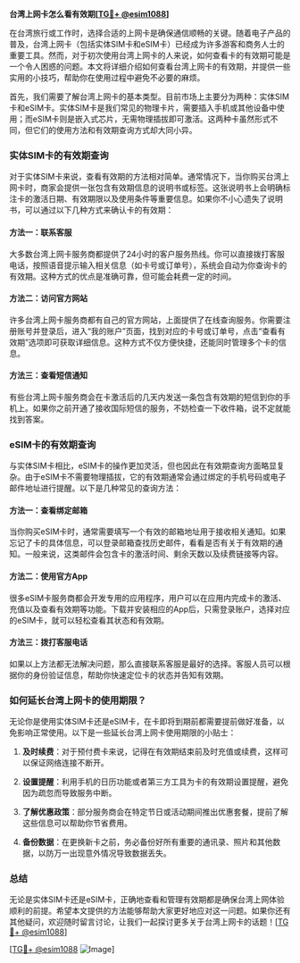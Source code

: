 **台湾上网卡怎么看有效期[[TG💪+ @esim1088](https://t.me/s/esim1088)]**

在台湾旅行或工作时，选择合适的上网卡是确保通信顺畅的关键。随着电子产品的普及，台湾上网卡（包括实体SIM卡和eSIM卡）已经成为许多游客和商务人士的重要工具。然而，对于初次使用台湾上网卡的人来说，如何查看卡的有效期可能是一个令人困惑的问题。本文将详细介绍如何查看台湾上网卡的有效期，并提供一些实用的小技巧，帮助你在使用过程中避免不必要的麻烦。

首先，我们需要了解台湾上网卡的基本类型。目前市场上主要分为两种：实体SIM卡和eSIM卡。实体SIM卡是我们常见的物理卡片，需要插入手机或其他设备中使用；而eSIM卡则是嵌入式芯片，无需物理插拔即可激活。这两种卡虽然形式不同，但它们的使用方法和有效期查询方式却大同小异。

### 实体SIM卡的有效期查询

对于实体SIM卡来说，查看有效期的方法相对简单。通常情况下，当你购买台湾上网卡时，商家会提供一张包含有效期信息的说明书或标签。这张说明书上会明确标注卡的激活日期、有效期限以及使用条件等重要信息。如果你不小心遗失了说明书，可以通过以下几种方式来确认卡的有效期：

#### 方法一：联系客服
大多数台湾上网卡服务商都提供了24小时的客户服务热线。你可以直接拨打客服电话，按照语音提示输入相关信息（如卡号或订单号），系统会自动为你查询卡的有效期。这种方式的优点是准确可靠，但可能会耗费一定的时间。

#### 方法二：访问官方网站
许多台湾上网卡服务商都有自己的官方网站，上面提供了在线查询服务。你需要注册账号并登录后，进入“我的账户”页面，找到对应的卡号或订单号，点击“查看有效期”选项即可获取详细信息。这种方式不仅方便快捷，还能同时管理多个卡的信息。

#### 方法三：查看短信通知
有些台湾上网卡服务商会在卡激活后的几天内发送一条包含有效期的短信到你的手机上。如果你之前开通了接收国际短信的服务，不妨检查一下收件箱，说不定就能找到答案。

### eSIM卡的有效期查询

与实体SIM卡相比，eSIM卡的操作更加灵活，但也因此在有效期查询方面略显复杂。由于eSIM卡不需要物理插拔，它的有效期通常会通过绑定的手机号码或电子邮件地址进行提醒。以下是几种常见的查询方法：

#### 方法一：查看绑定邮箱
当你购买eSIM卡时，通常需要填写一个有效的邮箱地址用于接收相关通知。如果忘记了卡的具体信息，可以登录邮箱查找历史邮件，看看是否有关于有效期的通知。一般来说，这类邮件会包含卡的激活时间、剩余天数以及续费链接等内容。

#### 方法二：使用官方App
很多eSIM卡服务商都会开发专用的应用程序，用户可以在应用内完成卡的激活、充值以及查看有效期等功能。下载并安装相应的App后，只需登录账户，选择对应的eSIM卡，就可以轻松查看其状态和有效期。

#### 方法三：拨打客服电话
如果以上方法都无法解决问题，那么直接联系客服是最好的选择。客服人员可以根据你的身份验证信息，帮助你快速定位卡的状态并告知有效期。

### 如何延长台湾上网卡的使用期限？

无论你是使用实体SIM卡还是eSIM卡，在卡即将到期前都需要提前做好准备，以免影响正常使用。以下是一些延长台湾上网卡使用期限的小贴士：

1. **及时续费**：对于预付费卡来说，记得在有效期结束前及时充值或续费，这样可以保证网络连接不断开。
   
2. **设置提醒**：利用手机的日历功能或者第三方工具为卡的有效期设置提醒，避免因为疏忽而导致服务中断。

3. **了解优惠政策**：部分服务商会在特定节日或活动期间推出优惠套餐，提前了解这些信息可以帮助你节省费用。

4. **备份数据**：在更换新卡之前，务必备份好所有重要的通讯录、照片和其他数据，以防万一出现意外情况导致数据丢失。

### 总结

无论是实体SIM卡还是eSIM卡，正确地查看和管理有效期都是确保台湾上网体验顺利的前提。希望本文提供的方法能够帮助大家更好地应对这一问题。如果你还有其他疑问，欢迎随时留言讨论，让我们一起探讨更多关于台湾上网卡的话题！[[TG💪+ @esim1088](https://t.me/s/esim1088)]

[[TG💪+ @esim1088](https://t.me/s/esim1088) ![Image](https://i.postimg.cc/4NQfJmqS/Snipaste-2025-05-13-00-14-12.png)]